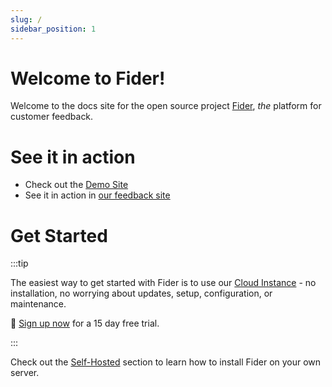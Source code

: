 ```yaml
---
slug: /
sidebar_position: 1
---
```


# Welcome to Fider!

Welcome to the docs site for the open source project [Fider](https://fider.io), _the_ platform for customer feedback.

# See it in action

* Check out the [Demo Site](https://demo.fider.io) 
* See it in action in [our feedback site](https://feedback.fider.io)


# Get Started 
:::tip

The easiest way to get started with Fider is to use our [Cloud Instance](https://fider.io/) - no installation, no worrying about updates, setup, configuration, or maintenance. 

💪 [Sign up now](https://fider.io/signup) for a 15 day free trial.

:::

Check out the [Self-Hosted](/self-hosted) section to learn how to install Fider on your own server. 

